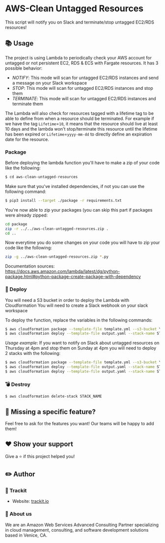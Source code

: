 # AWS-Clean Untagged Resources

This script will notify you on Slack and terminate/stop untagged EC2/RDS resources!

## 📚 Usage

The project is using Lambda to periodically check your AWS account for untagged or not persistent EC2, RDS & ECS with Fargate resources.
It has 3 possible behavior:
- *NOTIFY*: This mode will scan for untagged EC2/RDS instances and send a message on your Slack workspace
- *STOP*: This mode will scan for untagged EC2/RDS instances and stop them
- *TERMINATE*: This mode will scan for untagged EC2/RDS instances and terminate them

The Lambda will also check for resources tagged with a lifetime tag to be able to define from when a resource should be
terminated. For example if we have the tag `Lifetime`=`10`, it means that the resource should live at least 10 days and the
lambda won't stop/terminate this resource until the lifetime has been expired or `Lifetime`=`yyyy-mm-dd` to directly define
an expiration date for the resource.

### Package

Before deploying the lambda function you'll have to make a zip of your code like the following:

```sh
$ cd aws-clean-untagged-resources
```

Make sure that you've installed dependencies, if not you can use the following command:

```sh
$ pip3 install --target ./package -r requirements.txt
```

You're now able to zip your packages (you can skip this part if packages were already zipped:

```sh
cd package
zip -r ../../aws-clean-untagged-resources.zip .
cd ..
```

Now everytime you do some changes on your code you will have to zip your code like the following:

```sh
zip -g ../aws-clean-untagged-resources.zip *.py
```

Documentation sources: https://docs.aws.amazon.com/lambda/latest/dg/python-package.html#python-package-create-package-with-dependency

### 🚀 Deploy

You will need a S3 bucket in order to deploy the Lambda with Cloudformation
You will need to create a Slack webhook on your slack workspace

To deploy the function, replace the variables in the following commands:
```sh
$ aws cloudformation package --template-file template.yml --s3-bucket YOUR_DEPLOYMENT_BUCKET --s3-prefix YOUR_S3_PREFIX --output-template-file output.yaml
$ aws cloudformation deploy --template-file output.yaml --stack-name STACK_NAME --capabilities CAPABILITY_NAMED_IAM --parameter-overrides SlackWebHook=YOUR_SLACK_WEBHOOK_URL ScheduleExpression="cron(0 16 ? * THU *)" PersistentTagKey=MY_RESOURCE_TAG_NAME PersistentTagValue=MY_RESOURCE_TAG_VALUE Behavior=notify|stop|terminate AwsRegions=AWS_REGIONS
```
*Usage example*: If you want to notify on Slack about untagged resources on Thursday at 4pm and stop them on Sunday at 4pm you will need to deploy 2 stacks with the following:
```sh
$ aws cloudformation package --template-file template.yml --s3-bucket YOUR_DEPLOYMENT_BUCKET --s3-prefix YOUR_S3_PREFIX --output-template-file output.yaml
$ aws cloudformation deploy --template-file output.yaml --stack-name STACK_NAME-notify --capabilities CAPABILITY_NAMED_IAM --parameter-overrides SlackWebHook=YOUR_SLACK_WEBHOOK_URL ScheduleExpression="cron(0 16 ? * THU *)" PersistentTagKey=MY_RESOURCE_TAG_NAME PersistentTagValue=MY_RESOURCE_TAG_VALUE Behavior=notify AwsRegions=AWS_REGION1,AWS_REGION2 DesiredLifetimeTagKey=LIFETIME_TAG_NAME
$ aws cloudformation deploy --template-file output.yaml --stack-name STACK_NAME-stop --capabilities CAPABILITY_NAMED_IAM --parameter-overrides SlackWebHook=YOUR_SLACK_WEBHOOK_URL ScheduleExpression="cron(0 16 ? * SUN *)" PersistentTagKey=MY_RESOURCE_TAG_NAME PersistentTagValue=MY_RESOURCE_TAG_VALUE Behavior=stop AwsRegions=AWS_REGION1,AWS_REGION2 DesiredLifetimeTagKey=LIFETIME_TAG_NAME
```

### 💣 Destroy

```sh
$ aws cloudformation delete-stack STACK_NAME
```

## 🤝 Missing a specific feature?

Feel free to ask for the features you want! Our teams will be happy to add them!

## ❤️ Show your support

Give a ⭐️ if this project helped you!

## ✏️ Author

### 👤 Trackit
- Website: [trackit.io](www.trackit.io)

### 👥 About us

We are an Amazon Web Services Advanced Consulting Partner specializing in cloud management, consulting, and software development solutions based in Venice, CA.
